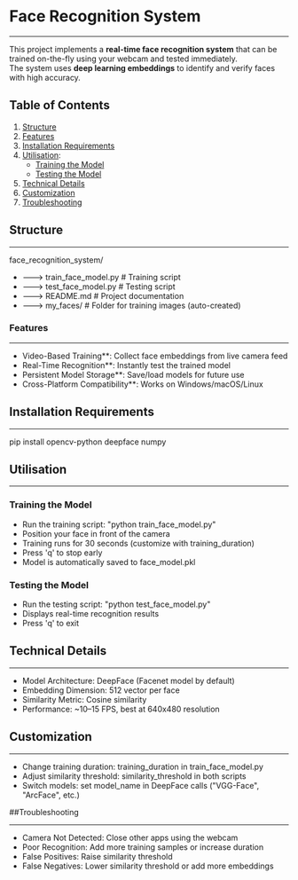 # Face Recognition System
***
This project implements a **real-time face recognition system** that can be trained on-the-fly using your webcam and tested immediately.  
The system uses **deep learning embeddings** to identify and verify faces with high accuracy.


## Table of Contents
1. [Structure](#Structure)
2. [Features](#Features)
3. [Installation Requirements](#Installation-Requirements)
4. [Utilisation](#utilisation):
   - [Training the Model](#Training-the-Model)
   - [Testing the Model](#Testing-the-Model)
6. [Technical Details](#Technical-Details)
7. [Customization](Customization)
8. [Troubleshooting](Troubleshooting)


## Structure
***
face_recognition_system/
- ---> train_face_model.py # Training script
- ---> test_face_model.py # Testing script
- ---> README.md # Project documentation
- ---> my_faces/ # Folder for training images (auto-created)


### Features
***
- Video-Based Training**: Collect face embeddings from live camera feed  
- Real-Time Recognition**: Instantly test the trained model  
- Persistent Model Storage**: Save/load models for future use  
- Cross-Platform Compatibility**: Works on Windows/macOS/Linux  


## Installation Requirements
***
pip install opencv-python deepface numpy

 ## Utilisation
 ***
 ### Training the Model
- Run the training script: "python train_face_model.py"
- Position your face in front of the camera
- Training runs for 30 seconds (customize with training_duration)
- Press 'q' to stop early
- Model is automatically saved to face_model.pkl

### Testing the Model
- Run the testing script: "python test_face_model.py"
- Displays real-time recognition results
- Press 'q' to exit

## Technical Details
***
- Model Architecture: DeepFace (Facenet model by default)
- Embedding Dimension: 512 vector per face
- Similarity Metric: Cosine similarity
- Performance: ~10–15 FPS, best at 640x480 resolution

 ## Customization
 ***
- Change training duration: training_duration in train_face_model.py
- Adjust similarity threshold: similarity_threshold in both scripts
- Switch models: set model_name in DeepFace calls ("VGG-Face", "ArcFace", etc.)

 ##Troubleshooting
 ***
- Camera Not Detected: Close other apps using the webcam
- Poor Recognition: Add more training samples or increase duration
- False Positives: Raise similarity threshold
- False Negatives: Lower similarity threshold or add more embeddings
